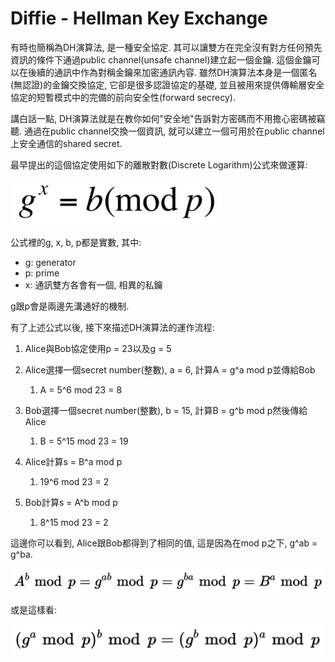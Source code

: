 # Diffie - Hellman Key Exchange

有時也簡稱為DH演算法, 是一種安全協定. 其可以讓雙方在完全沒有對方任何預先資訊的條件下通過public channel\(unsafe channel\)建立起一個金鑰. 這個金鑰可以在後續的通訊中作為對稱金鑰來加密通訊內容. 雖然DH演算法本身是一個匿名\(無認證\)的金鑰交換協定, 它卻是很多認證協定的基礎, 並且被用來提供傳輸層安全協定的短暫模式中的完備的前向安全性\(forward secrecy\).

講白話一點, DH演算法就是在教你如何"安全地"告訴對方密碼而不用擔心密碼被竊聽. 通過在public channel交換一個資訊, 就可以建立一個可用於在public channel上安全通信的shared secret.

最早提出的這個協定使用如下的離散對數\(Discrete Logarithm\)公式來做運算:

![](/assets/DH-formula.png)

公式裡的g, x, b, p都是實數, 其中:

* g: generator
* p: prime
* x: 通訊雙方各會有一個, 相異的私鑰

g跟p會是兩邊先溝通好的機制.

有了上述公式以後, 接下來描述DH演算法的運作流程:

1. Alice與Bob協定使用p = 23以及g = 5

2. Alice選擇一個secret number\(整數\), a = 6, 計算A = g^a mod p並傳給Bob

   1. A = 5^6 mod 23 = 8

3. Bob選擇一個secret number\(整數\), b = 15, 計算B = g^b mod p然後傳給Alice

   1. B = 5^15 mod 23 = 19

4. Alice計算s = B^a mod p

   1. 19^6 mod 23 = 2

5. Bob計算s = A^b mod p

   1. 8^15 mod 23 = 2

這邊你可以看到, Alice跟Bob都得到了相同的值, 這是因為在mod p之下, g^ab = g^ba.

![](/assets/DH-formula2.png)

或是這樣看:

![](/assets/DH-formula3.png)

